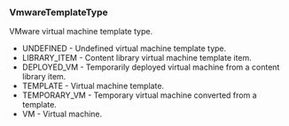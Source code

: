 ### VmwareTemplateType
VMware virtual machine template type.

- UNDEFINED - Undefined virtual machine template type.
- LIBRARY_ITEM - Content library virtual machine template item.
- DEPLOYED_VM - Temporarily deployed virtual machine from a content library item.
- TEMPLATE - Virtual machine template.
- TEMPORARY_VM - Temporary virtual machine converted from a template.
- VM - Virtual machine.
